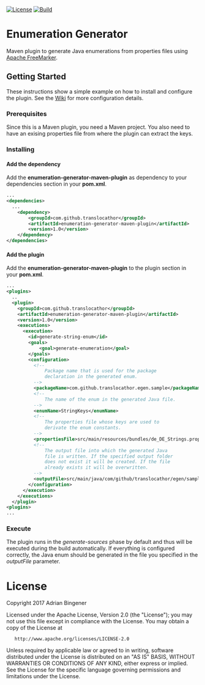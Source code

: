 [![License](https://img.shields.io/badge/License-Apache%202.0-blue.svg)](https://opensource.org/licenses/Apache-2.0)
[![Build](https://travis-ci.org/translocathor/enumeration-generator.svg?branch=master)](https://travis-ci.org/translocathor/enumeration-generator)

# Enumeration Generator
Maven plugin to generate Java enumerations from properties files using [Apache FreeMarker](http://freemarker.org/).

## Getting Started
These instructions show a simple example on how to install and configure the plugin. See the [Wiki](https://github.com/translocathor/enumeration-generator/wiki) for more configuration details.

### Prerequisites
Since this is a Maven plugin, you need a Maven project. You also need to have an exising properties file from where the plugin can extract the keys.

### Installing
#### Add the dependency
Add the **enumeration-generator-maven-plugin** as dependency to your dependencies section in your **pom.xml**.
```xml
...
<dependencies>
  ...
    <dependency>
        <groupId>com.github.translocathor</groupId>
        <artifactId>enumeration-generator-maven-plugin</artifactId>
        <version>1.0</version>
    </dependency>
</dependencies>
```
#### Add the plugin
Add the **enumeration-generator-maven-plugin** to the plugin section in your **pom.xml**.
```xml
...
<plugins>
  ..
  <plugin>
    <groupId>com.github.translocathor</groupId>
    <artifactId>enumeration-generator-maven-plugin</artifactId>
    <version>1.0</version>
    <executions>
      <execution>
        <id>generate-string-enum</id>
        <goals>
            <goal>generate-enumeration</goal>
        </goals>
        <configuration>
          <!--
              Package name that is used for the package
              declaration in the generated enum.
          -->
          <packageName>com.github.translocathor.egen.sample</packageName>
          <!--
              The name of the enum in the generated Java file.
          -->
          <enumName>StringKeys</enumName>
          <!--
              The properties file whose keys are used to
              derivate the enum constants.
          -->
          <propertiesFile>src/main/resources/bundles/de_DE_Strings.properties</propertiesFile>
          <!--
              The output file into which the generated Java
              file is written. If the specified output folder
              does not exist it will be created. If the file
              already exists it will be overwritten.
          -->
          <outputFile>src/main/java/com/github/translocathor/egen/sample/StringKeys.java</outputFile>
        </configuration>
      </execution>
    </executions>
  </plugin>
<plugins>
...
```
### Execute
The plugin runs in the _generate-sources_ phase by default and thus will be executed during the build automatically. If everything is configured correctly, the Java enum should be generated in the file you specified in the *outputFile* parameter.

License
=======
Copyright 2017 Adrian Bingener

   Licensed under the Apache License, Version 2.0 (the "License");
   you may not use this file except in compliance with the License.
   You may obtain a copy of the License at

       http://www.apache.org/licenses/LICENSE-2.0

   Unless required by applicable law or agreed to in writing, software
   distributed under the License is distributed on an "AS IS" BASIS,
   WITHOUT WARRANTIES OR CONDITIONS OF ANY KIND, either express or implied.
   See the License for the specific language governing permissions and
   limitations under the License.
